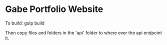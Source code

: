 # Gabe Portfolio Website

To build:
gulp build

Then copy files and folders in the 'api' folder to where ever the api endpoint it.